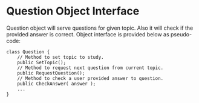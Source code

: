 Question Object Interface
=========================

Question object will serve questions for given topic. Also it will check if the provided answer is correct. Object interface is provided below as pseudo-code:

```
class Question {
    // Method to set topic to study.
    public SetTopic();
    // Method to request next question from current topic.
    public RequestQuestion();
    // Method to check a user provided answer to question.
    public CheckAnswer( answer );
    ...
}

```

